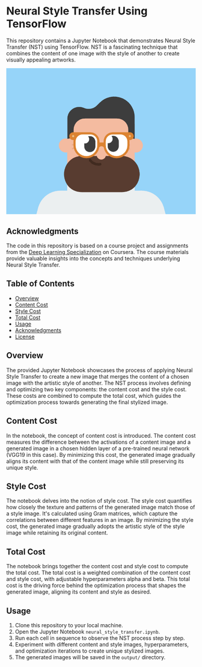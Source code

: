# Neural Style Transfer Using TensorFlow

This repository contains a Jupyter Notebook that demonstrates Neural Style Transfer (NST) using TensorFlow. NST is a fascinating technique that combines the content of one image with the style of another to create visually appealing artworks.

![My Pic](images/content.jpg)

## Acknowledgments

The code in this repository is based on a course project and assignments from the [Deep Learning Specialization](https://www.coursera.org/specializations/deep-learning) on Coursera. 
The course materials provide valuable insights into the concepts and techniques underlying Neural Style Transfer.

## Table of Contents

- [Overview](#overview)
- [Content Cost](#content-cost)
- [Style Cost](#style-cost)
- [Total Cost](#total-cost)
- [Usage](#usage)
- [Acknowledgments](#acknowledgments)
- [License](#license)

## Overview

The provided Jupyter Notebook showcases the process of applying Neural Style Transfer to create a new image that merges the content of a chosen image with the artistic style of another. The NST process involves defining and optimizing two key components: the content cost and the style cost. These costs are combined to compute the total cost, which guides the optimization process towards generating the final stylized image.

## Content Cost

In the notebook, the concept of content cost is introduced. The content cost measures the difference between the activations of a content image and a generated image in a chosen hidden layer of a pre-trained neural network (VGG19 in this case). By minimizing this cost, the generated image gradually aligns its content with that of the content image while still preserving its unique style.

## Style Cost

The notebook delves into the notion of style cost. The style cost quantifies how closely the texture and patterns of the generated image match those of a style image. It's calculated using Gram matrices, which capture the correlations between different features in an image. By minimizing the style cost, the generated image gradually adopts the artistic style of the style image while retaining its original content.

## Total Cost

The notebook brings together the content cost and style cost to compute the total cost. The total cost is a weighted combination of the content cost and style cost, with adjustable hyperparameters alpha and beta. This total cost is the driving force behind the optimization process that shapes the generated image, aligning its content and style as desired.

## Usage

1. Clone this repository to your local machine.
2. Open the Jupyter Notebook `neural_style_transfer.ipynb`.
3. Run each cell in sequence to observe the NST process step by step.
4. Experiment with different content and style images, hyperparameters, and optimization iterations to create unique stylized images.
5. The generated images will be saved in the `output/` directory.



